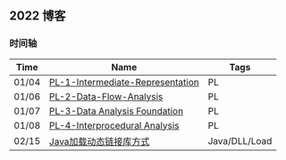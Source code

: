 ## 2022 博客



### 时间轴







| Time  | Name                                                         | Tags          |
| ----- | ------------------------------------------------------------ | ------------- |
| 01/04 | [PL-1-Intermediate-Representation](../PL/Intermediate-Representation.md) | PL            |
| 01/06 | [PL-2-Data-Flow-Analysis](../PL/Data-Flow-Analysis.md)       | PL            |
| 01/07 | [PL-3-Data Analysis Foundation](../PL/Data-Analysis-Foundation.md) | PL            |
| 01/08 | [PL-4-Interprocedural Analysis](../PL/Interprocedural-Analysis.md) | PL            |
| 02/15 | [Java加载动态链接库方式](./Java加载动态链接库方式.md)        | Java/DLL/Load |

